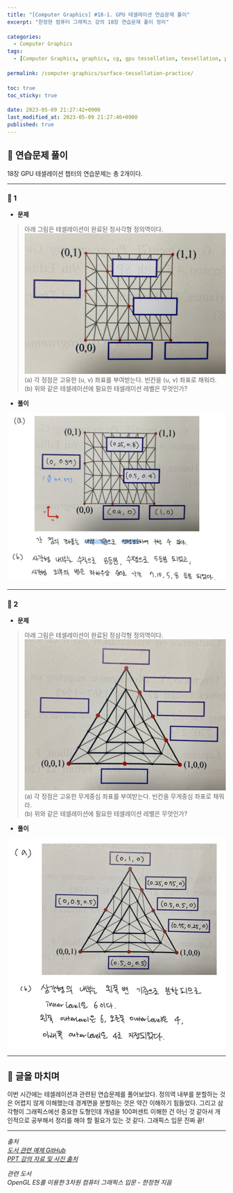 ```yaml
---
title: "[Computer Graphics] #18-1. GPU 테셀레이션 연습문제 풀이"
excerpt: "한정현 컴퓨터 그래픽스 강의 18장 연습문제 풀이 정리"

categories:
  - Computer Graphics
tags:
  - [Computer Graphics, graphics, cg, gpu tessellation, tessellation, practice]

permalink: /computer-graphics/surface-tessellation-practice/

toc: true
toc_sticky: true

date: 2023-05-09 21:27:42+0900
last_modified_at: 2023-05-09 21:27:46+0900
published: true
---
```


## 👻 연습문제 풀이
18장 GPU 테셀레이션 챕터의 연습문제는 총 2개이다.

***

### 🌱 1
- **문제**

> 아래 그림은 테셀레이션이 완료된 정사각형 정의역이다.   
![Alt Text](/assets/images/posts_img/basics/computer-graphics/surface-tessellation-practice/1.jpg)   
(a) 각 정점은 고유한 (u, v) 좌표를 부여받는다. 빈칸을 (u, v) 좌표로 채워라.   
(b) 위와 같은 테셀레이션에 필요한 테셀레이션 레벨은 무엇인가?

- **풀이**

![Alt Text](/assets/images/posts_img/basics/computer-graphics/surface-tessellation-practice/1-solve.jpg)   

***

### 🌱 2
- **문제**

> 아래 그림은 테셀레이션이 완료된 정삼각형 정의역이다.   
![Alt Text](/assets/images/posts_img/basics/computer-graphics/surface-tessellation-practice/2.jpg)   
(a) 각 정점은 고유한 무게중심 좌표를 부여받는다. 빈칸을 무게중심 좌표로 채워라.   
(b) 위와 같은 테셀레이션에 필요한 테셀레이션 레벨은 무엇인가?

- **풀이**

![Alt Text](/assets/images/posts_img/basics/computer-graphics/surface-tessellation-practice/2-solve.jpg)   

***

## 👻 글을 마치며
이번 시간에는 테셀레이션과 관련된 연습문제를 풀어보았다. 정의역 내부를 분할하는 것은 어렵지 않게 이해했는데 경계면을 분할하는 것은 약간 이해하기 힘들었다. 그리고 삼각형이 그래픽스에선 중요한 도형인데 개념을 100퍼센트 이해한 건 아닌 것 같아서 개인적으로 공부해서 정리를 해야 할 필요가 있는 것 같다. 그래픽스 입문 진짜 끝!

***

_출처_   
_[도서 관련 예제 GitHub](https://github.com/medialab-ku/openGLESbook)_   
_[PPT 강의 자료 및 사진 출처](https://media.korea.ac.kr/books/)_

_관련 도서_   
_OpenGL ES를 이용한 3차원 컴퓨터 그래픽스 입문 - 한정현 지음_   
